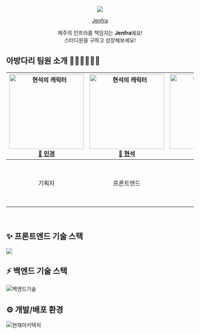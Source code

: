 <div align=center><img src="https://user-images.githubusercontent.com/56211193/202861953-357a598b-689c-4cc8-b7ab-c8298a5eb935.png">
  
  <a href="http://9oormthon.s3-website.ap-northeast-2.amazonaws.com" target="_blank">Jenfra </a>

제주의 인프라를 책임지는 <strong>Jenfra</strong>에요!<br/>스터디원을 구하고 성장해보세요!

</div>

## 아방다리 팀원 소개 👩🏻‍💻🧑🏻‍💻

<div align=center>

| <img src=https://user-images.githubusercontent.com/96432772/203003371-678ab4df-4cbb-47b3-9381-f5c3ed11e809.jpg alt="현석의 캐릭터" width="200"/> [🍊 민경](https://github.com/mkchoi-pm) | <img src=https://user-images.githubusercontent.com/96432772/203002037-50db64f9-63c1-4ba2-a5ce-cbf960bed5bf.jpg alt="현석의 캐릭터" width="200"/> [🍊 현석](https://github.com/chucoding) | <img src=https://user-images.githubusercontent.com/96432772/203002995-8fa7c2ff-f5cd-4775-ad57-81619b0db9e8.jpg alt="현석의 캐릭터" width="200"/> [🍊 현준](https://github.com/JadeHyun) | <img src=https://user-images.githubusercontent.com/96432772/203003152-65deedae-b160-4440-864c-885d7288c6b9.jpg alt="현석의 캐릭터" width="200"/><br/> [🍊 도현](https://github.com/DHAPARK) | <img src=https://user-images.githubusercontent.com/96432772/203003274-2104754d-61e2-4621-9a6a-2726ad1f6460.jpg alt="현석의 캐릭터" width="200"/><br/> [🍊 소정](https://github.com/thesojungkim) | [🍊 정윤] | [🍊 치효]
| :--------------------------------------------------------------------------------------------------------------------------------------------------------------------------------------: | :--------------------------------------------------------------------------------------------------------------------------------------------------------------------------------------: | :-------------------------------------------------------------------------------------------------------------------------------------------------------------------------------------: | :-----------------------------------------------------------------------------------------------------------------------------------------------------------------------------------------: | :----------------------------------------------------------------------------------------------------------------------------------------------------------------------------------------------: | :----------------------------------------------------------------------------------------------------------------------------------------------------------------------------------------------: | :----------------------------------------------------------------------------------------------------------------------------------------------------------------------------------------------: |
|                                                                                          기획자                                                                                          |                                                                                        프론트엔드                                                                                        |                                                                                       프론트엔드                                                                                        |                                                                                           백엔드                                                                                            |                                                                                             디자이너                                                                                             |                                                                                           백엔드                                                                                            |                                                                                       프론트엔드                                                                                        |

<br>
</div>

## ✨ 프론트엔드 기술 스택
<img src="https://img.shields.io/badge/react-61DAFB?style=for-the-badge&logo=react&logoColor=black"> 

## ⚡️ 백엔드 기술 스택

![백엔드기술](https://user-images.githubusercontent.com/37052379/207785147-737c4f92-1d8d-45b3-a434-262e5d502cb2.png)


## ⚙️ 개발/배포 환경

![현재아키텍처](https://user-images.githubusercontent.com/37052379/207784192-f72411d6-e023-4cce-9ca1-a23cb731e1fd.png)

